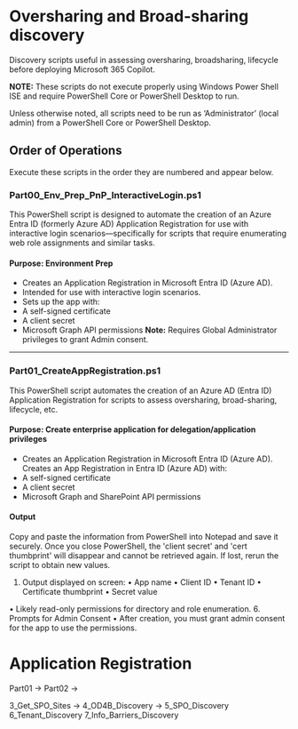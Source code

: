# Oversharing and Broad-sharing discovery
Discovery scripts useful in assessing oversharing, broadsharing, lifecycle before deploying Microsoft 365 Copilot.

**NOTE:** These scripts do not execute properly using Windows Power Shell ISE and require PowerShell Core or PowerShell Desktop to run.  

Unless otherwise noted, all scripts need to be run as ‘Administrator’ (local admin) from a PowerShell Core or PowerShell Desktop.

## Order of Operations
Execute these scripts in the order they are numbered and appear below.

### **Part00_Env_Prep_PnP_InteractiveLogin.ps1**
This PowerShell script is designed to automate the creation of an Azure Entra ID (formerly Azure AD) Application Registration for use with interactive login scenarios—specifically for scripts that require enumerating web role assignments and similar tasks.
#### Purpose: Environment Prep
- Creates an Application Registration in Microsoft Entra ID (Azure AD).
- Intended for use with interactive login scenarios.
- Sets up the app with:
 - A self-signed certificate
 - A client secret
 - Microsoft Graph API permissions
**Note:** Requires Global Administrator privileges to grant Admin consent.
________________________________________
### Part01_CreateAppRegistration.ps1
This PowerShell script automates the creation of an Azure AD (Entra ID) Application Registration for scripts to assess oversharing, broad-sharing, lifecycle, etc. 
#### Purpose: Create enterprise application for delegation/application privileges
- Creates an Application Registration in Microsoft Entra ID (Azure AD).
Creates an App Registration in Entra ID (Azure AD) with:
- A self-signed certificate
- A client secret
- Microsoft Graph and SharePoint API permissions
#### Output
Copy and paste the information from PowerShell into Notepad and save it securely. Once you close PowerShell, the 'client secret' and 'cert thumbprint' will disappear and cannot be retrieved again. If lost, rerun the script to obtain new values.
1.	Output displayed on screen:
•	App name
•	Client ID
•	Tenant ID
•	Certificate thumbprint
•	Secret value




•	Likely read-only permissions for directory and role enumeration.
6.	Prompts for Admin Consent
•	After creation, you must grant admin consent for the app to use the permissions.



# Application Registration
Part01 -> Part02 -> 

3_Get_SPO_Sites -> 4_OD4B_Discovery -> 5_SPO_Discovery 6_Tenant_Discovery  7_Info_Barriers_Discovery


